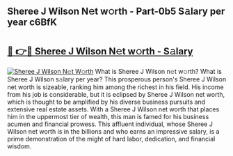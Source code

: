 ## Sheree J Wilson N𝚎t w𝚘rth - Part-0b5 S𝚊lary per year c6BfK

# <h2><a href="http://gc408jq.nevu.top/?p=Sheree+J+Wilson">🔗 👉🔴 Sheree J Wilson N𝚎t w𝚘rth - S𝚊lary</a></h2>

[![Sheree J Wilson N𝚎t W𝚘rth](https://i.imgur.com/Oavwk0R.jpeg)](http://gc408jq.nevu.top/?p=Sheree+J+Wilson)
What is Sheree J Wilson n𝚎t w𝚘rth? What is Sheree J Wilson s𝚊lary per year?
This prosperous person's Sheree J Wilson net worth is sizeable, ranking him among the richest in his field. His income from his job is considerable, but it is eclipsed by Sheree J Wilson net worth, which is thought to be amplified by his diverse business pursuits and extensive real estate assets. With a Sheree J Wilson net worth that places him in the uppermost tier of wealth, this man is famed for his business acumen and financial prowess. This affluent individual, whose Sheree J Wilson net worth is in the billions and who earns an impressive salary, is a prime demonstration of the might of hard labor, dedication, and financial wisdom.
